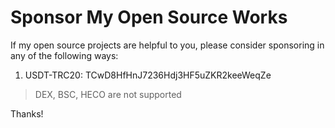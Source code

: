 # Sponsor My Open Source Works

If my open source projects are helpful to you, please consider sponsoring in any of the following ways:

1. USDT-TRC20: TCwD8HfHnJ7236Hdj3HF5uZKR2keeWeqZe
  > DEX, BSC, HECO are not supported

Thanks!
